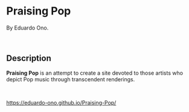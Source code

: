 # Praising Pop

By Eduardo Ono.

<br>

## Description

**Praising Pop** is an attempt to create a site devoted to those artists who depict Pop music through transcendent renderings.

<br>

https://eduardo-ono.github.io/Praising-Pop/

<br>
